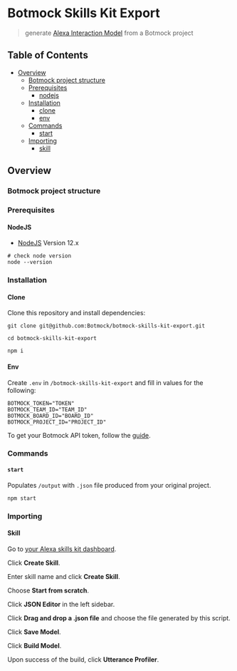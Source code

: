 # Botmock Skills Kit Export

> generate [Alexa Interaction Model](https://developer.amazon.com/docs/smapi/interaction-model-schema.html) from a Botmock project

## Table of Contents

* [Overview](#overview)
  * [Botmock project structure](#botmock-project-structure)
  * [Prerequisites](#prerequisites)
    * [nodejs](#nodejs)
  * [Installation](#installation)
    * [clone](#clone)
    * [env](#env)
  * [Commands](#commands)
    * [start](#start)
  * [Importing](#importing)
    * [skill](#skill)

## Overview

### Botmock project structure

<!-- Intents on connectors in your original project are what break up the flow -->

### Prerequisites

#### NodeJS

- [NodeJS](https://nodejs.org/en/) Version 12.x

```shell
# check node version
node --version
```

### Installation

#### Clone

Clone this repository and install dependencies:

```shell
git clone git@github.com:Botmock/botmock-skills-kit-export.git

cd botmock-skills-kit-export

npm i
```

#### Env

Create `.env` in `/botmock-skills-kit-export` and fill in values for the following:

```shell
BOTMOCK_TOKEN="TOKEN"
BOTMOCK_TEAM_ID="TEAM_ID"
BOTMOCK_BOARD_ID="BOARD_ID"
BOTMOCK_PROJECT_ID="PROJECT_ID"
```

To get your Botmock API token, follow the [guide](http://help.botmock.com/en/articles/2334581-developer-api).

### Commands

#### `start`

Populates `/output` with `.json` file produced from your original project.

```shell
npm start
```

### Importing

#### Skill

Go to [your Alexa skills kit dashboard](https://developer.amazon.com/alexa/console/ask).

Click **Create Skill**.

Enter skill name and click **Create Skill**.

Choose **Start from scratch**.

Click **JSON Editor** in the left sidebar.

Click **Drag and drop a .json file** and choose the file generated by this script.

Click **Save Model**.

Click **Build Model**.

Upon success of the build, click **Utterance Profiler**.
